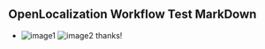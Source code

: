 ## OpenLocalization Workflow Test MarkDown
* ![image1](.\25b11a7b-19a9-4df3-813c-3f6d3cd47ecb.PNG)   ![image2](.\c860bf20-75b4-45cc-a562-1d9c572d3da0.png) 
thanks!